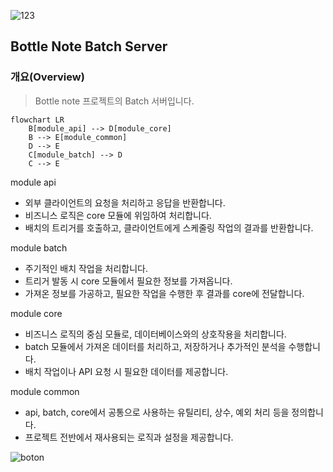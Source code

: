 ![123](https://github.com/user-attachments/assets/a6256292-33d9-4801-9b9d-78f11d9dea13)

## Bottle Note Batch Server

### 개요(Overview)

> Bottle note 프로젝트의 Batch 서버입니다.

```mermaid
flowchart LR
    B[module_api] --> D[module_core]
    B --> E[module_common]
    D --> E
    C[module_batch] --> D
    C --> E
```

module api

- 외부 클라이언트의 요청을 처리하고 응답을 반환합니다.
- 비즈니스 로직은 core 모듈에 위임하여 처리합니다.
- 배치의 트리거를 호출하고, 클라이언트에게 스케줄링 작업의 결과를 반환합니다.

module batch

- 주기적인 배치 작업을 처리합니다.
- 트리거 발동 시 core 모듈에서 필요한 정보를 가져옵니다.
- 가져온 정보를 가공하고, 필요한 작업을 수행한 후 결과를 core에 전달합니다.

module core

- 비즈니스 로직의 중심 모듈로, 데이터베이스와의 상호작용을 처리합니다.
- batch 모듈에서 가져온 데이터를 처리하고, 저장하거나 추가적인 분석을 수행합니다.
- 배치 작업이나 API 요청 시 필요한 데이터를 제공합니다.

module common

- api, batch, core에서 공통으로 사용하는 유틸리티, 상수, 예외 처리 등을 정의합니다.
- 프로젝트 전반에서 재사용되는 로직과 설정을 제공합니다.

![boton](https://github.com/user-attachments/assets/50bf121a-fb97-46d6-9d1f-6e56858363c1)
